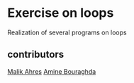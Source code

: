 # Exercise on loops

Realization of several programs on loops

## contributors

[Malik Ahres](https://github.com/Malik42)
[Amine Bouraghda](https://github.com/Amine42)